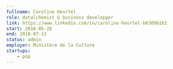 ```yaml
---
fullname: Caroline Heurtel
role: datalchemist & business developper
link: https://www.linkedin.com/in/caroline-heurtel-b6309b162
start: 2018-05-28
end: 2018-07-13
status: admin
employer: Ministère de la Culture
startups:
    - pop
---
```

